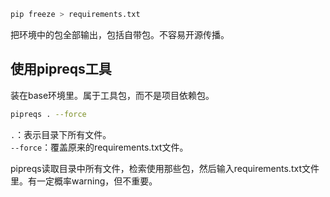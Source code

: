 ``` bash 
pip freeze > requirements.txt
```
把环境中的包全部输出，包括自带包。不容易开源传播。

## 使用pipreqs工具
装在base环境里。属于工具包，而不是项目依赖包。
``` bash 
pipreqs . --force
```

`.`：表示目录下所有文件。  
`--force`：覆盖原来的requirements.txt文件。

pipreqs读取目录中所有文件，检索使用那些包，然后输入requirements.txt文件里。有一定概率warning，但不重要。

